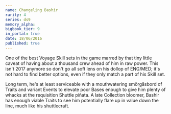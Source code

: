 ```yaml
---
name: Changeling Bashir
rarity: 4
series: ds9
memory_alpha:
bigbook_tier: 9
in_portal: true
date: 18/06/2016
published: true
---
```


One of the best Voyage Skill sets in the game marred by that tiny little caveat of having about a thousand crew ahead of him in raw power. This isn't 2017 anymore so don't go all soft lens on his dollop of ENG/MED; it's not hard to find better options, even if they only match a part of his Skill set.

Long term, he's at least serviceable with a mouthwatering smörgåsbord of Traits and variant Events to elevate poor Bases enough to give him plenty of whacks at the requisition Shuttle piñata. A late Collection bloomer, Bashir has enough viable Traits to see him potentially flare up in value down the line, much like his shuttlecraft.
